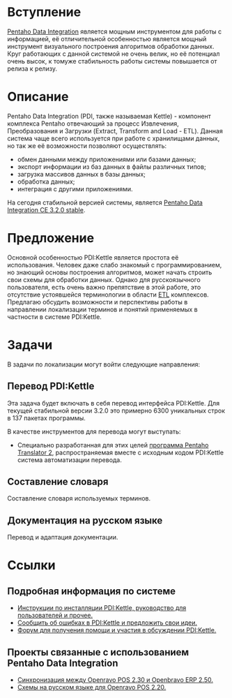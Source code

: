 # Вступление #

[Pentaho Data Integration](http://kettle.pentaho.org/) является мощным инструментом для работы с информацией, её отличительной особенностью является мощный инструмент визуального построения алгоритмов обработки данных. Круг работающих с данной системой не очень велик, но её потенциал очень высок, к томуже стабильность работы системы повышается от релиза к релизу.

# Описание #

Pentaho Data Integration (PDI, также называемая Kettle) - компонент комплекса Pentaho отвечающий за процесс Извлечения, Преобразования и Загрузки (Extract, Transform and Load - ETL). Данная система чаще всего используется при работе с хранилищами данных, но так же её возможности позволяют осуществлять:
  * обмен данными между приложениями или базами данных;
  * экспорт информации из баз данных в файлы различных типов;
  * загрузка массивов данных в базы данных;
  * обработка данных;
  * интеграция с другими приложениями.

На сегодня стабильной версией системы, является [Pentaho Data Integration CE 3.2.0 stable](http://sourceforge.net/project/showfiles.php?group_id=140317&package_id=186321&release_id=682677).

# Предложение #

Основной особенностью PDI:Kettle является простота её использования. Человек даже слабо  знакомый с программированием, но знающий основы построения алгоритмов, может начать строить свои схемы для обработки данных. Однако для русскоязычного пользователя, есть очень важно препятствие в этой работе, это отсутствие устоявшейся терминологии в области [ETL](http://ru.wikipedia.org/wiki/ETL) комплексов. Предлагаю обсудить возможности и перспективы работы в направлении локализации терминов и понятий применяемых в частности в системе PDI:Kettle.

# Задачи #

В задачи по локализации могут войти следующие направления:

## Перевод PDI:Kettle ##

Эта задача будет включать в себя перевод интерфейса PDI:Kettle. Для текущей стабильной версии 3.2.0 это примерно 6300 уникальных строк в 137 пакетах программы.

В качестве инструментов для перевода могут выступать:
  * Специально разработанная для этих целей [программа Pentaho Translator 2](http://wiki.pentaho.com/display/EAI/i18n+made+easy+with+the+%28new%29+Pentaho+Translator), распространяемая вместе с исходным кодом PDI:Kettle система автоматизации перевода.

## Составление словаря ##

Составление словаря используемых терминов.

## Документация на русском языке ##

Перевод и адаптация документации.

# Ссылки #

## Подробная информация по системе ##
  * [Инструкции по инсталляции PDI:Kettle, руководство для пользователей и прочее.](http://wiki.pentaho.com/display/EAI/Latest+Pentaho+Data+Integration+(aka+Kettle)+Documentation)
  * [Сообщить об ошибках в PDI:Kettle и предложить свои идеи.](http://jira.pentaho.com/browse/PDI)
  * [Форум для получения помощи и участия в обсуждении PDI:Kettle.](http://forums.pentaho.org/forumdisplay.php?f=69)

## Проекты связанные с использованием Pentaho Data Integration ##
  * [Синхронизация между Openravo POS 2.30 и Openbravo ERP 2.50.](http://wiki.openbravo.com/wiki/Openbravo_POS_Integration#Openbravo_POS_configuration)
  * [Схемы на русском языке для  Openravo POS 2.20.](http://code.google.com/p/openbravoposru/)